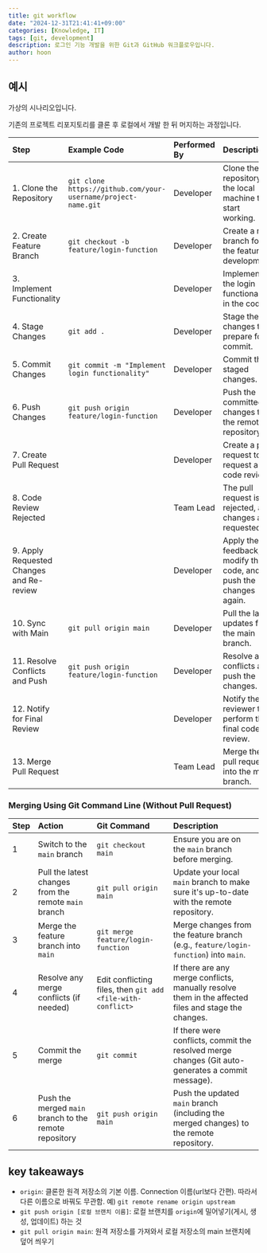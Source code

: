 ```yaml
---
title: git workflow
date: "2024-12-31T21:41:41+09:00"
categories: [Knowledge, IT]
tags: [git, development]
description: 로그인 기능 개발을 위한 Git과 GitHub 워크플로우입니다.
author: hoon
---
```


## 예시
가상의 시나리오입니다.

기존의 프로젝트 리포지토리를 클론 후 로컬에서 개발 한 뒤 머지하는 과정입니다.

| Step                                     | Example Code                                                  | Performed By | Description                                                      |
| :--------------------------------------- | :------------------------------------------------------------ | :----------- | :--------------------------------------------------------------- |
| 1. Clone the Repository                  | `git clone https://github.com/your-username/project-name.git` | Developer    | Clone the repository to the local machine to start working.      |
| 2. Create Feature Branch                 | `git checkout -b feature/login-function`                      | Developer    | Create a new branch for the feature development.                 |
| 3. Implement Functionality               |                                                               | Developer    | Implement the login functionality in the code.                   |
| 4. Stage Changes                         | `git add .`                                                   | Developer    | Stage the changes to prepare for commit.                         |
| 5. Commit Changes                        | `git commit -m "Implement login functionality"`               | Developer    | Commit the staged changes.                                       |
| 6. Push Changes                          | `git push origin feature/login-function`                      | Developer    | Push the committed changes to the remote repository.             |
| 7. Create Pull Request                   |                                                               | Developer    | Create a pull request to request a code review.                  |
| 8. Code Review Rejected                  |                                                               | Team Lead    | The pull request is rejected, and changes are requested.         |
| 9. Apply Requested Changes and Re-review |                                                               | Developer    | Apply the feedback, modify the code, and push the changes again. |
| 10. Sync with Main                       | `git pull origin main`                                        | Developer    | Pull the latest updates from the main branch.                    |
| 11. Resolve Conflicts and Push           | `git push origin feature/login-function`                      | Developer    | Resolve any conflicts and push the changes.                      |
| 12. Notify for Final Review              |                                                               | Developer    | Notify the reviewer to perform the final code review.            |
| 13. Merge Pull Request                   |                                                               | Team Lead    | Merge the pull request into the main branch.                     |

### Merging Using Git Command Line (Without Pull Request)

| Step | Action                                                 | Git Command                                                 | Description                                                                                          |
| :--- | :----------------------------------------------------- | :---------------------------------------------------------- | :--------------------------------------------------------------------------------------------------- |
| 1    | Switch to the `main` branch                            | `git checkout main`                                         | Ensure you are on the `main` branch before merging.                                                  |
| 2    | Pull the latest changes from the remote `main` branch  | `git pull origin main`                                      | Update your local `main` branch to make sure it's up-to-date with the remote repository.             |
| 3    | Merge the feature branch into `main`                   | `git merge feature/login-function`                          | Merge changes from the feature branch (e.g., `feature/login-function`) into `main`.                  |
| 4    | Resolve any merge conflicts (if needed)                | Edit conflicting files, then `git add <file-with-conflict>` | If there are any merge conflicts, manually resolve them in the affected files and stage the changes. |
| 5    | Commit the merge                                       | `git commit`                                                | If there were conflicts, commit the resolved merge changes (Git auto-generates a commit message).    |
| 6    | Push the merged `main` branch to the remote repository | `git push origin main`                                      | Push the updated `main` branch (including the merged changes) to the remote repository.              |


## key takeaways
- `origin`: 클론한 원격 저장소의 기본 이름. Connection 이름(url보다 간편). 따라서 다른 이름으로 바꿔도 무관함. 예) `git remote rename origin upstream`
- `git push origin [로컬 브랜치 이름]`: 로컬 브랜치를 `origin`에 밀어넣기(게시, 생성, 업데이트) 하는 것
- `git pull origin main`: 원격 저장소를 가져와서 로컬 저장소의 main 브랜치에 덮어 씌우기
